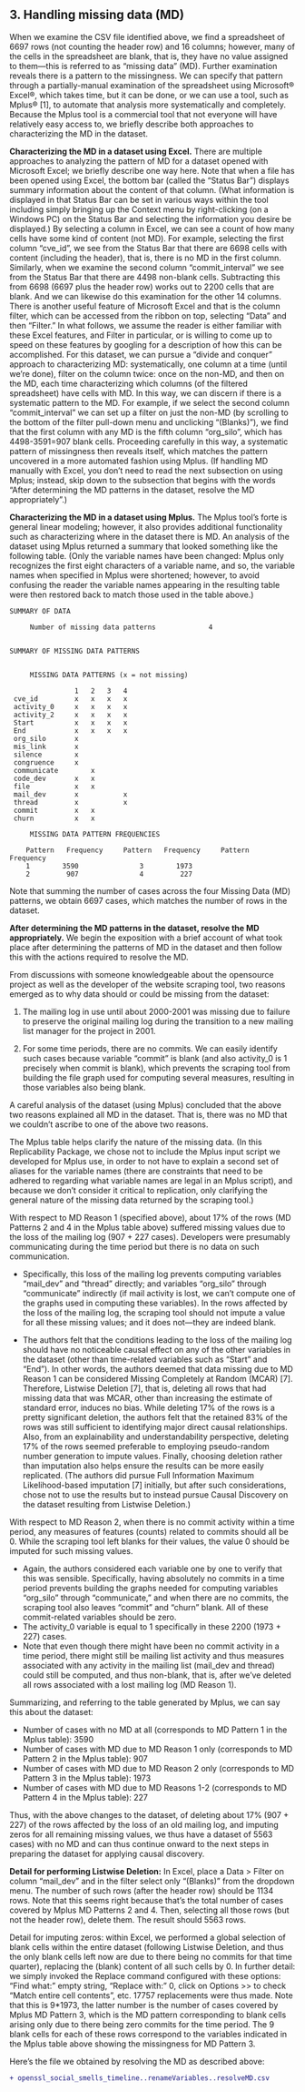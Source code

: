 ## 3. Handling missing data (MD) 

When we examine the CSV file identified above, we find a spreadsheet of 6697 rows (not counting the header row) and 16 columns; however, many of the cells in the spreadsheet are blank, that is, they have no value assigned to them—this is referred to as “missing data” (MD). Further examination reveals there is a pattern to the missingness. We can specify that pattern through a partially-manual examination of the spreadsheet using Microsoft® Excel®, which takes time, but it can be done, or we can use a tool, such as Mplus® [1], to automate that analysis more systematically and completely. Because the Mplus tool is a commercial tool that not everyone will have relatively easy access to, we briefly describe both approaches to characterizing the MD in the dataset.

**Characterizing the MD in a dataset using Excel.**  There are multiple approaches to analyzing the pattern of MD for a dataset opened with Microsoft Excel; we briefly describe one way here. Note that when a file has been opened using Excel, the bottom bar (called the “Status Bar”) displays summary information about the content of that column. (What information is displayed in that Status Bar can be set in various ways within the tool including simply bringing up the Context menu by right-clicking (on a Windows PC) on the Status Bar and selecting the information you desire be displayed.) By selecting a column in Excel, we can see a count of how many cells have some kind of content (not MD). For example, selecting the first column “cve_id”, we see from the Status Bar that there are 6698 cells with content (including the header), that is, there is no MD in the first column. Similarly, when we examine the second column “commit_interval” we see from the Status Bar that there are 4498 non-blank cells. Subtracting this from 6698 (6697 plus the header row) works out to 2200 cells that are blank. And we can likewise do this examination for the other 14 columns. There is another useful feature of Microsoft Excel and that is the column filter, which can be accessed from the ribbon on top, selecting “Data” and then “Filter.” In what follows, we assume the reader is either familiar with these Excel features, and Filter in particular, or is willing to come up to speed on these features by googling for a description of how this can be accomplished. For this dataset, we can pursue a “divide and conquer” approach to characterizing MD: systematically, one column at a time (until we’re done), filter on the column twice: once on the non-MD, and then on the MD, each time characterizing which columns (of the filtered spreadsheet) have cells with MD. In this way, we can discern if there is a systematic pattern to the MD. For example, if we select the second column “commit_interval” we can set up a filter on just the non-MD (by scrolling to the bottom of the filter pull-down menu and unclicking “(Blanks)”), we find that the first column with any MD is the fifth column “org_silo”, which has 4498-3591=907 blank cells. Proceeding carefully in this way, a systematic pattern of missingness then reveals itself, which matches the pattern uncovered in a more automated fashion using Mplus. (If handling MD manually with Excel, you don’t need to read the next subsection on using Mplus; instead, skip down to the subsection that begins with the words “After determining the MD patterns in the dataset, resolve the MD appropriately”.)

**Characterizing the MD in a dataset using Mplus.** The Mplus tool’s forte is general linear modeling; however, it also provides additional functionality such as characterizing where in the dataset there is MD. An analysis of the dataset using Mplus returned a summary that looked something like the following table. (Only the variable names have been changed: Mplus only recognizes the first eight characters of a variable name, and so, the variable names when specified in Mplus were shortened; however, to avoid confusing the reader the variable names appearing in the resulting table were then restored back to match those used in the table above.)

```
SUMMARY OF DATA

     Number of missing data patterns             4


SUMMARY OF MISSING DATA PATTERNS


     MISSING DATA PATTERNS (x = not missing)

           		1  	2 	3 	4
 cve_id   		x  	x  	x  	x
 activity_0		x  	x  	x  	x
 activity_2		x  	x  	x  	x
 Start     		x  	x  	x  	x
 End       		x  	x  	x  	x
 org_silo		x
 mis_link		x
 silence   		x
 congruence		x
 communicate		x
 code_dev  		x  	x
 file      		x  	x
 mail_dev 		x     		x
 thread    		x     		x
 commit    		x  	x
 churn     		x  	x

     MISSING DATA PATTERN FREQUENCIES

    Pattern   Frequency     Pattern   Frequency     Pattern   Frequency
    1        3590           	3        1973
    2         907           	4         227
```


Note that summing the number of cases across the four Missing Data (MD) patterns, we obtain 6697 cases, which matches the number of rows in the dataset. 

**After determining the MD patterns in the dataset, resolve the MD appropriately.** We begin the exposition with a brief account of what took place after determining the patterns of MD in the dataset and then follow this with the actions required to resolve the MD.

From discussions with someone knowledgeable about the opensource project as well as the developer of the website scraping tool, two reasons emerged as to why data should or could be missing from the dataset:

1. The mailing log in use until about 2000-2001 was missing due to failure to preserve the original mailing log during the transition to a new mailing list manager for the project in 2001. 

2. For some time periods, there are no commits. We can easily identify such cases because variable “commit” is blank (and also activity_0 is 1 precisely when commit is blank), which prevents the scraping tool from building the file graph used for computing several measures, resulting in those variables also being blank. 

A careful analysis of the dataset (using Mplus) concluded that the above two reasons explained all MD in the dataset. That is, there was no MD that we couldn’t ascribe to one of the above two reasons. 

The Mplus table helps clarify the nature of the missing data. (In this Replicability Package, we chose not to include the Mplus input script we developed for Mplus use, in order to not have to explain a second set of aliases for the variable names (there are constraints that need to be adhered to regarding what variable names are legal in an Mplus script), and because we don’t consider it critical to replication, only clarifying the general nature of the missing data returned by the scraping tool.)

With respect to MD Reason 1 (specified above), about 17% of the rows (MD Patterns 2 and 4 in the Mplus table above) suffered missing values due to the loss of the mailing log (907 + 227 cases). Developers were presumably communicating during the time period but there is no data on such communication.


 * Specifically, this loss of the mailing log prevents computing variables “mail_dev” and “thread” directly; and variables “org_silo” through “communicate” indirectly (if mail activity is lost, we can’t compute one of the graphs used in computing these variables). In the rows affected by the loss of the mailing log, the scraping tool should not impute a value for all these missing values; and it does not—they are indeed blank. 

 * The authors felt that the conditions leading to the loss of the mailing log should have no noticeable causal effect on any of the other variables in the dataset (other than time-related variables such as “Start” and “End”). In other words, the authors deemed that data missing due to MD Reason 1 can be considered Missing Completely at Random (MCAR) [7]. Therefore, Listwise Deletion [7], that is, deleting all rows that had missing data that was MCAR, other than increasing the estimate of standard error, induces no bias. While deleting 17% of the rows is a pretty significant deletion, the authors felt that the retained 83% of the rows was still sufficient to identifying major direct causal relationships. Also, from an explainability and understandability perspective, deleting 17% of the rows seemed preferable to employing pseudo-random number generation to impute values. Finally, choosing deletion rather than imputation also helps ensure the results can be more easily replicated. (The authors did pursue Full Information Maximum Likelihood-based imputation [7] initially, but after such considerations, chose not to use the results but to instead pursue Causal Discovery on the dataset resulting from Listwise Deletion.)

With respect to MD Reason 2, when there is no commit activity within a time period, any measures of features (counts) related to commits should all be 0. While the scraping tool left blanks for their values, the value 0 should be imputed for such missing values.


 * Again, the authors considered each variable one by one to verify that this was sensible. Specifically, having absolutely no commits in a time period prevents building the graphs needed for computing variables “org_silo” through “communicate,” and when there are no commits, the scraping tool also leaves “commit” and “churn” blank. All of these commit-related variables should be zero.
 * The activity_0 variable is equal to 1 specifically in these 2200 (1973 + 227) cases.
 * Note that even though there might have been no commit activity in a time period, there might still be mailing list activity and thus measures associated with any activity in the mailing list (mail_dev and thread) could still be computed, and thus non-blank, that is, after we’ve deleted all rows associated with a lost mailing log (MD Reason 1).

Summarizing, and referring to the table generated by Mplus, we can say this about the dataset:

 * Number of cases with no MD at all (corresponds to MD Pattern 1 in the Mplus table): 3590
 * Number of cases with MD due to MD Reason 1 only (corresponds to MD Pattern 2 in the Mplus table): 907
 * Number of cases with MD due to MD Reason 2 only (corresponds to MD Pattern 3 in the Mplus table): 1973
 * Number of cases with MD due to MD Reasons 1-2 (corresponds to MD Pattern 4 in the Mplus table): 227

Thus, with the above changes to the dataset, of deleting about 17% (907 + 227) of the rows affected by the loss of an old mailing log, and imputing zeros for all remaining missing values, we thus have a dataset of 5563 cases) with no MD and can thus continue onward to the next steps in preparing the dataset for applying causal discovery.

**Detail for performing Listwise Deletion:** In Excel, place a Data > Filter on column “mail_dev” and in the filter select only “(Blanks)” from the dropdown menu. The number of such rows (after the header row) should be 1134 rows. Note that this seems right because that’s the total number of cases covered by Mplus MD Patterns 2 and 4. Then, selecting all those rows (but not the header row), delete them. The result should 5563 rows.

Detail for imputing zeros: within Excel, we performed a global selection of blank cells within the entire dataset (following Listwise Deletion, and thus the only blank cells left now are due to there being no commits for that time quarter), replacing the (blank) content of all such cells by 0. In further detail: we simply invoked the Replace command configured with these options: “Find what:” empty string, “Replace with:” 0, click on Options >> to check “Match entire cell contents”, etc. 17757 replacements were thus made. Note that this is 9*1973, the latter number is the number of cases covered by Mplus MD Pattern 3, which is the MD pattern corresponding to blank cells arising only due to there being zero commits for the time period. The 9 blank cells for each of these rows correspond to the variables indicated in the Mplus table above showing the missingness for MD Pattern 3.

Here’s the file we obtained by resolving the MD as described above:

```diff
+ openssl_social_smells_timeline..renameVariables..resolveMD.csv
```

